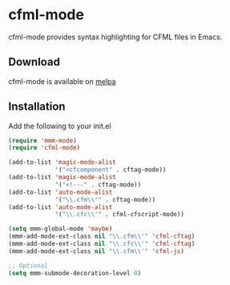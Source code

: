 # cfml-mode

cfml-mode provides syntax highlighting for CFML files in Emacs.

## Download

cfml-mode is available on [melpa](https://melpa.org)

## Installation

Add the following to your init.el

```lisp
(require 'mmm-mode)
(require 'cfml-mode)

(add-to-list 'magic-mode-alist
             '("<cfcomponent" . cftag-mode))
(add-to-list 'magic-mode-alist
             '("<!---" . cftag-mode))
(add-to-list 'auto-mode-alist
             '("\\.cfm\\'" . cftag-mode))
(add-to-list 'auto-mode-alist
             '("\\.cfc\\'" . cfml-cfscript-mode))

(setq mmm-global-mode 'maybe)
(mmm-add-mode-ext-class nil "\\.cfm\\'" 'cfml-cftag)
(mmm-add-mode-ext-class nil "\\.cfc\\'" 'cfml-cftag)
(mmm-add-mode-ext-class nil "\\.cfm\\'" 'cfml-js)

;; Optional 
(setq mmm-submode-decoration-level 0)
```
